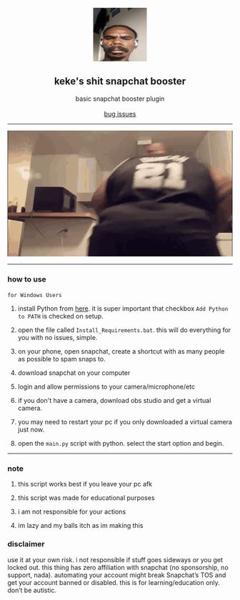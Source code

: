 
<br/>
<div align="center">
  <a href="https://github.com/vimashawarma/hello">
    <img src="https://github.com/vimashawarma/hello/blob/files-that-are-irrevalant/images.jpeg?raw=true" alt="Logo" width="120" height="120">
  </a>
  
  <h2 align="center">keke's shit snapchat booster</h3>

  <p align="center">
    basic snapchat booster plugin</b>
    <br />
    <br />
    <a href="https://github.com/vimashawarma/hello/issues">bug issues</a>
  </p>
</div>

---------------------------------------

<div align="center">
  <img src="https://raw.githubusercontent.com/vimashawarma/hello/refs/heads/files-that-are-irrevalant/edp445-twerk.gif" alt="twerk gif">
</div>

---------------------------------------

### how to use

`for Windows Users`

1. install Python from <a href="https://www.python.org/ftp/python/3.9.2/python-3.9.2-amd64.exe">here</a>. it is super important that checkbox `Add Python to PATH` is checked on setup.
2. open the file called `Install_Requirements.bat`. this will do everything for you with no issues, simple.
   
1. on your phone, open snapchat, create a shortcut with as many people as possible to spam snaps to.
2. download snapchat on your computer
3. login and allow permissions to your camera/microphone/etc
4. if you don't have a camera, download obs studio and get a virtual camera.
5. you may need to restart your pc if you only downloaded a virtual camera just now.
6. open the `main.py` script with python. select the start option and begin.

---------------------------------------
### note
1. this script works best if you leave your pc afk
2. this script was made for educational purposes
3. i am not responsible for your actions

4. im lazy and my balls itch as im making this

### disclaimer

use it at your own risk.
i not responsible if stuff goes sideways or you get locked out.
this thing has zero affiliation with snapchat (no sponsorship, no support, nada).
automating your account might break Snapchat’s TOS and get your account banned or disabled.
this is for learning/education only. don’t be autistic.
